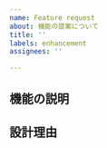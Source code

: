 ```yaml
---
name: Feature request
about: 機能の提案について
title: ''
labels: enhancement
assignees: ''

---
```


**機能の説明**
- 

**設計理由**
-
